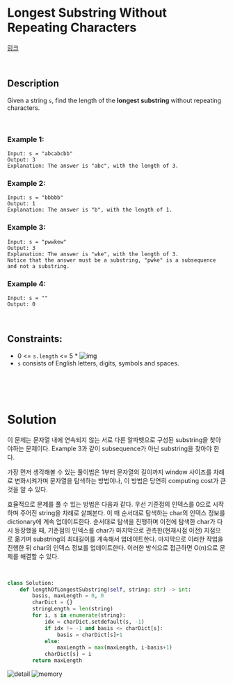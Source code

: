 # Longest Substring Without Repeating Characters

[링크](https://leetcode.com/problems/longest-substring-without-repeating-characters/)

<br>

## Description

Given a string `s`, find the length of the **longest substring** without repeating characters.

<br>

### Example 1:

```
Input: s = "abcabcbb"
Output: 3
Explanation: The answer is "abc", with the length of 3.
```

### Example 2:

```
Input: s = "bbbbb"
Output: 1
Explanation: The answer is "b", with the length of 1.
```

### Example 3:

```
Input: s = "pwwkew"
Output: 3
Explanation: The answer is "wke", with the length of 3.
Notice that the answer must be a substring, "pwke" is a subsequence and not a substring.
```

### Example 4:

```
Input: s = ""
Output: 0
```

<br>

## Constraints: 

- 0 <= `s.length` <= 5 * ![img](https://bit.ly/2ONoznv)
- `s` consists of English letters, digits, symbols and spaces.


<br>
<br>
<br>

# Solution

이 문제는 문자열 내에 연속되지 않는 서로 다른 알파벳으로 구성된 substring을 찾아야하는 문제이다.
Example 3과 같이 subsequence가 아닌 substring을 찾아야 한다.

가장 먼저 생각해볼 수 있는 풀이법은 1부터 문자열의 길이까지 window 사이즈를 차례로 변화시켜가며 문자열을 탐색하는 방법이나, 이 방법은 당연히 computing cost가 큰 것을 알 수 있다.

효율적으로 문제를 풀 수 있는 방법은 다음과 같다. 우선 기준점의 인덱스를 0으로 시작하며 주어진 string을 차례로 살펴본다. 이 때 순서대로 탐색하는 char의 인덱스 정보를 dictionary에 계속 업데이트한다. 순서대로 탐색을 진행하며 이전에 탐색한 char가 다시 등장했을 때, 기준점의 인덱스를 char가 마지막으로 관측한(현재시점 이전) 지점으로 옮기며 substring의 최대길이를 계속해서 업데이트한다. 마지막으로 이러한 작업을 진행한 뒤 char의 인덱스 정보를 업데이트한다. 이러한 방식으로 접근하면 O(n)으로 문제를 해결할 수 있다.

<br>

```python
class Solution:
    def lengthOfLongestSubstring(self, string: str) -> int:
        basis, maxLength = 0, 0
        charDict = {}
        stringLength = len(string)
        for i, s in enumerate(string):
            idx = charDict.setdefault(s, -1)
            if idx != -1 and basis <= charDict[s]:
                basis = charDict[s]+1
            else:
                maxLength = max(maxLength, i-basis+1)
            charDict[s] = i
        return maxLength
```

![detail](https://i.imgur.com/zZL7Hjs.png)
![memory](https://i.imgur.com/pxTtsJl.png)